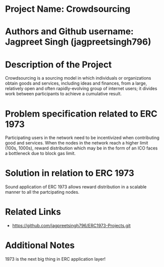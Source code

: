 # Project Name: Crowdsourcing

# Authors and Github username: Jagpreet Singh (jagpreetsingh796)

# Description of the Project 
Crowdsourcing is a sourcing model in which individuals or organizations obtain goods and services, including ideas and finances, from a large, relatively open and often rapidly-evolving group of internet users; it divides work between participants to achieve a cumulative result.


# Problem specification related to ERC 1973

Participating users in the  network need to be incentivized when contributing good and services. When the nodes in the network reach a higher limit (100s, 1000s), reward distribution which may be in the form of an ICO faces a bottleneck due to block gas limit.  

# Solution in relation to ERC 1973 

Sound application of ERC 1973 allows reward distribution in a scalable manner to all the partcipating nodes. 

# Related Links

* https://github.com/jagpreetsingh796/ERC1973-Projects.git


# Additional Notes 

 1973 is the next big thing in ERC application layer!

